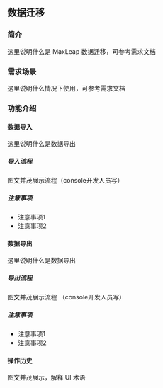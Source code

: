 ## 数据迁移

### 简介
这里说明什么是 MaxLeap 数据迁移，可参考需求文档
### 需求场景
这里说明什么情况下使用，可参考需求文档

### 功能介绍
#### 数据导入
这里说明什么是数据导出

##### 导入流程
图文并茂展示流程（console开发人员写）

##### 注意事项
* 注意事项1
* 注意事项2

#### 数据导出
这里说明什么是数据导出

##### 导出流程
图文并茂展示流程 （console开发人员写）

##### 注意事项
* 注意事项1
* 注意事项2

#### 操作历史
图文并茂展示，解释 UI 术语
